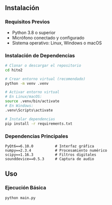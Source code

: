 ## Instalación

### Requisitos Previos

- Python 3.8 o superior
- Micrófono conectado y configurado
- Sistema operativo: Linux, Windows o macOS

### Instalación de Dependencias

```bash
# Clonar o descargar el repositorio
cd hito2

# Crear entorno virtual (recomendado)
python -m venv .venv

# Activar entorno virtual
# En Linux/macOS:
source .venv/bin/activate
# En Windows:
.venv\Scripts\activate

# Instalar dependencias
pip install -r requirements.txt
```

### Dependencias Principales

```
PyQt6==6.10.0          # Interfaz gráfica
numpy==2.3.4           # Procesamiento numérico
scipy==1.16.3          # Filtros digitales
sounddevice==0.5.3     # Captura de audio
```

## Uso

### Ejecución Básica

```bash
python main.py
```
